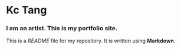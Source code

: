 # Kc Tang

### I am an artist. This is my portfolio site.

This is a *README* file for my repository. It is written using **Markdown**.
